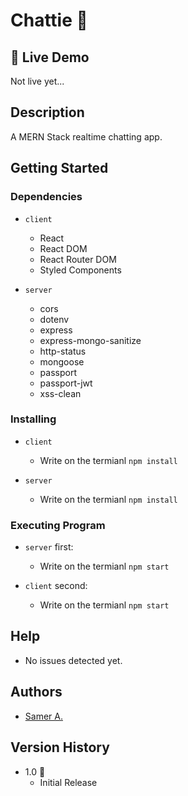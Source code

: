 # Chattie 🚀

## 🔴 Live Demo

Not live yet...

## Description

A MERN Stack realtime chatting app.

## Getting Started

### Dependencies

- `client`

  - React
  - React DOM
  - React Router DOM
  - Styled Components

- `server`
  - cors
  - dotenv
  - express
  - express-mongo-sanitize
  - http-status
  - mongoose
  - passport
  - passport-jwt
  - xss-clean

### Installing

- `client`

  - Write on the termianl `npm install`

- `server`
  - Write on the termianl `npm install`

### Executing Program

- `server` first:

  - Write on the termianl `npm start`

- `client` second:
  - Write on the termianl `npm start`

## Help

- No issues detected yet.

## Authors

- [Samer A.](https://cleversamer.web.app/)

## Version History

- 1.0 🚀
  - Initial Release
